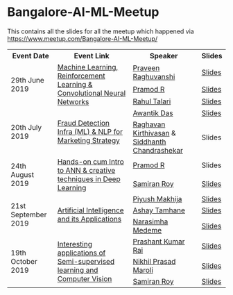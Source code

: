 # Bangalore-AI-ML-Meetup
This contains all the slides for all the meetup which happened via https://www.meetup.com/Bangalore-AI-ML-Meetup/

<table>
  <tr>
    <th>Event Date</th>
    <th>Event Link</th>
    <th>Speaker</th>
    <th>Slides</th>
  </tr>
  <tr>
    <td rowspan="3">29th June 2019</td>
    <td rowspan="3"><a href="https://www.meetup.com/Bangalore-AI-ML-Meetup/events/261505376/">Machine Learning, Reinforcement Learning & Convolutional Neural Networks</a></td>
    <td><a href="https://www.linkedin.com/in/praveenraghuvanshi/">Praveen Raghuvanshi</a></td>
    <td><a href="https://github.com/VitikaJain25/Bangalore-AI-ML-Meetup/blob/master/29_June_2019/Praveen_Raghuvanshi_Talk.pdf">Slides</a></td>
  </tr>
  <tr>
    <td><a href="https://www.linkedin.com/in/pramod-r-05b38212/">Pramod R</a></td>
    <td><a href="https://github.com/VitikaJain25/Bangalore-AI-ML-Meetup/blob/master/21_September_2019/Ashay_Tamhane_talk.pdf">Slides</a></td>
  </tr>
   <tr>
    <td><a href="https://www.linkedin.com/in/rahul-talari-65155176/">Rahul Talari</a></td>
    <td><a href="https://github.com/VitikaJain25/Bangalore-AI-ML-Meetup/blob/master/21_September_2019/Narasimha%20Medeme_talk.pdf">Slides</a></td>
  </tr>
  <tr>
    <td rowspan="2">20th July 2019</td>
    <td rowspan="2"><a href="https://www.meetup.com/Bangalore-AI-ML-Meetup/events/262438475/">Fraud Detection Infra (ML) & NLP for Marketing Strategy</a></td>
    <td><a href="https://www.linkedin.com/in/awantik/">Awantik Das</a></td>
    <td><a href="https://github.com/VitikaJain25/Bangalore-AI-ML-Meetup/blob/master/20_July_2019/Awantik_Das_Talk.pdf">Slides</a></td>
  </tr>
   <tr>
    <td><a href="https://www.linkedin.com/in/raghavankirthivasan/">Raghavan Kirthivasan</a> & <a href="https://www.linkedin.com/in/siddhanthc/">Siddhanth Chandrashekar</a></td>
     <td>Slides</a></td>
  </tr>
   <tr>
    <td rowspan="2">24th August 2019</td>
    <td rowspan="2"><a href="https://www.meetup.com/Bangalore-AI-ML-Meetup/events/263449058/">Hands-on cum Intro to ANN & creative techniques in Deep Learning</a></td>
    <td><a href="https://www.linkedin.com/in/pramod-r-05b38212/">Pramod R</a></td>
    <td>Slides</a></td>
  </tr>
   <tr>
    <td><a href="https://www.linkedin.com/in/samiranroy/">Samiran Roy</a></td>
    <td><a href="https://github.com/VitikaJain25/Bangalore-AI-ML-Meetup/blob/master/24_August_2019/Samiran_Roy_Talk.pdf">Slides</a></td>
  </tr>
  <tr>
    <td rowspan="3">21st September 2019</td>
    <td rowspan="3"><a href="https://www.meetup.com/Bangalore-AI-ML-Meetup/events/264424621/">Artificial Intelligence and its Applications</a></td>
    <td><a href="https://www.linkedin.com/in/piyushmakhija/">Piyush Makhija</a></td>
    <td><a href="https://github.com/VitikaJain25/Bangalore-AI-ML-Meetup/blob/master/21_September_2019/Piyush_Makhija_talk.pdf">Slides</a></td>
  </tr>
  <tr>
    <td><a href="https://www.linkedin.com/in/ashaytamhane">Ashay Tamhane</a></td>
    <td><a href="https://github.com/VitikaJain25/Bangalore-AI-ML-Meetup/blob/master/21_September_2019/Ashay_Tamhane_talk.pdf">Slides</a></td>
  </tr>
   <tr>
    <td><a href="https://www.linkedin.com/in/narasimhamedeme/">Narasimha Medeme</a></td>
    <td><a href="https://github.com/VitikaJain25/Bangalore-AI-ML-Meetup/blob/master/21_September_2019/Narasimha%20Medeme_talk.pdf">Slides</a></td>
  </tr>
    <tr>
    <td rowspan="3">19th October 2019</td>
    <td rowspan="3"><a href="https://www.meetup.com/Bangalore-AI-ML-Meetup/events/265501036/">Interesting applications of Semi-supervised learning and Computer Vision</a></td>
    <td><a href="https://www.linkedin.com/in/prashant83/">Prashant Kumar Rai</a></td>
    <td><a href="https://github.com/VitikaJain25/Bangalore-AI-ML-Meetup/blob/master/19_October_2019/Prashant_Kumar_Rai_Talk.pdf">Slides</a></td>
  </tr>
  <tr>
    <td><a href="https://www.linkedin.com/in/mnikhilprasad/">Nikhil Prasad Maroli</a></td>
    <td><a href="https://github.com/VitikaJain25/Bangalore-AI-ML-Meetup/blob/master/19_October_2019/Nikhil_Prasad_Maroli_Talk.pdf">Slides</a></td>
  </tr>
   <tr>
    <td><a href="https://www.linkedin.com/in/samiranroy/">Samiran Roy</a></td>
    <td><a href="https://github.com/VitikaJain25/Bangalore-AI-ML-Meetup/blob/master/19_October_2019/Samiran_Roy_Talk.pdf">Slides</a></td>
  </tr>
  
</table>
